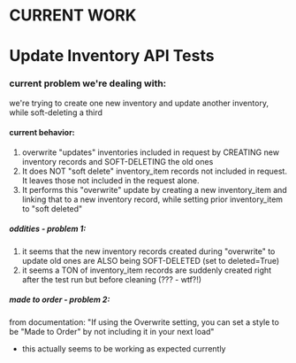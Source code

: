 CURRENT WORK
=============

# Update Inventory API Tests

### current problem we're dealing with:
we're trying to create one new inventory and update another inventory, while soft-deleting a third

#### current behavior:
 1. overwrite "updates" inventories included in request by CREATING new inventory records and SOFT-DELETING the old ones
 1. It does NOT "soft delete" inventory_item records not included in request. It leaves those not included in the request alone.
 1. It performs this "overwrite" update by creating a new inventory_item and linking that to a new inventory record, while setting prior inventory_item to "soft deleted"

##### oddities - problem 1:
 1. it seems that the new inventory records created during "overwrite" to update old ones are ALSO being SOFT-DELETED (set to deleted=True)
 1. it seems a TON of inventory_item records are suddenly created right after the test run but before cleaning (??? - wtf?!)

##### made to order - problem 2:
 from documentation:
   "If using the Overwrite setting, you can set a style to be "Made to Order" by not including it in your next load"

  - this actually seems to be working as expected currently

